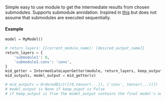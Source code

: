 Simple easy to use module to get the intermediate results from chosen submodules. Supports submodule annidation. Inspired in [this](https://github.com/pytorch/vision/blob/f76e598d47879dbd917bf5936bbd11ff41632787/torchvision/models/_utils.py#L7) but does not assume that submodules are executed sequentially.

#### Example

```python
model = MyModel()

# return_layers: {[current_module_name]: [desired_output_name]}
return_layers = {
    'submodule1': 0,
    'submodule2.conv': 'conv',
}
mid_getter = IntermediateLayerGetter(module, return_layers, keep_output=False)
mid_outputs, model_output = mid_getter(x)

# mid_outputs = OrderedDict([(0,tensor(...)), ('conv', tensor(...))])
# model_output is None if keep_ouput is False
# if keep_output is True the model_output contains the final model's output
```
